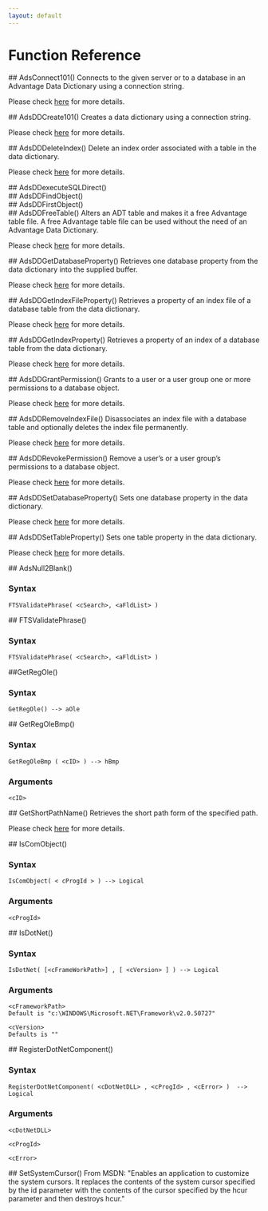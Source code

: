 ```yaml
---
layout: default
---
```

Function Reference
====================

<SECTION ID="adsconnect101">
</SECTION>
## AdsConnect101()
Connects to the given server or to a database in an Advantage Data Dictionary using a connection string.<br>

Please check [here](https://devzone.advantagedatabase.com/dz/webhelp/Advantage11/index.html?ace_adsconnect101.htm) for more details.<br>



<SECTION ID="adsddcreate101">
</SECTION>
## AdsDDCreate101()
Creates a data dictionary using a connection string.<br>

Please check [here](https://devzone.advantagedatabase.com/dz/webhelp/Advantage11/index.html?ace_adsddcreate101.htm) for more details.<br>



<SECTION ID="adsdddeleteindex">
</SECTION>
## AdsDDDeleteIndex()
Delete an index order associated with a table in the data dictionary.<br>

Please check [here](https://devzone.advantagedatabase.com/dz/webhelp/Advantage11/index.html?ace_adsdddeleteindex.htm) for more details.<br>



<SECTION ID="adsddexecutesqldirect">
</SECTION>
## AdsDDexecuteSQLDirect()



<SECTION ID="adsddfindobject">
</SECTION>
## AdsDDFindObject()



<SECTION ID="adsddfirstobject">
</SECTION>
## AdsDDFirstObject()



<SECTION ID="adsddfreetable">
</SECTION>
## AdsDDFreeTable()
Alters an ADT table and makes it a free Advantage table file. A free Advantage table file can be used without the need of an Advantage Data Dictionary.<br>

Please check [here](https://devzone.advantagedatabase.com/dz/webhelp/Advantage11/ace_adsddfreetable.htm) for more details.




<SECTION ID="adsddgetdatabaseproperty">
</SECTION>
## AdsDDGetDatabaseProperty()
Retrieves one database property from the data dictionary into the supplied buffer.<br>

Please check [here](https://devzone.advantagedatabase.com/dz/webhelp/Advantage11/index.html?ace_adsddgetdatabaseproperty.htm) for more details.



<SECTION ID="adsddgetindexfileproperty">
</SECTION>
## AdsDDGetIndexFileProperty()
Retrieves a property of an index file of a database table from the data dictionary.<br>

Please check [here](https://devzone.advantagedatabase.com/dz/webhelp/Advantage11/index.html?ace_adsddgetindexfileproperty.htm) for more details.




<SECTION ID="adsddgetindexproperty">
</SECTION>
## AdsDDGetIndexProperty()
Retrieves a property of an index of a database table from the data dictionary.<br>

Please check [here](https://devzone.advantagedatabase.com/dz/webhelp/Advantage11/index.html?ace_adsddgetindexproperty.htm) for more details.





<SECTION ID="adsddgrantpermission">
</SECTION>
## AdsDDGrantPermission()
Grants to a user or a user group one or more permissions to a database object.<br>

Please check [here](https://devzone.advantagedatabase.com/dz/webhelp/Advantage11/index.html?ace_adsddgrantpermission.htm) for more details.




<SECTION ID="adsddremoveindexfile">
</SECTION>
## AdsDDRemoveIndexFile()
Disassociates an index file with a database table and optionally deletes the index file permanently.<br>

Please check [here](https://devzone.advantagedatabase.com/dz/webhelp/Advantage11/index.html?ace_adsddremoveindexfile.htm) for more details.




<SECTION ID="adsddrevokepermission">
</SECTION>
## AdsDDRevokePermission()
Remove a user’s or a user group’s permissions to a database object.<br>

Please check [here](https://devzone.advantagedatabase.com/dz/webhelp/Advantage11/index.html?ace_adsddrevokepermission.htm) for more details.




<SECTION ID="adsddsetdatabaseproperty">
</SECTION>
## AdsDDSetDatabaseProperty()
Sets one database property in the data dictionary.<br>

Please check [here](https://devzone.advantagedatabase.com/dz/webhelp/Advantage11/index.html?ace_adsddsetdatabaseproperty.htm) for more details.




<SECTION ID="adsddsettableproperty">
</SECTION>
## AdsDDSetTableProperty()
Sets one table property in the data dictionary.<br>

Please check [here](https://devzone.advantagedatabase.com/dz/webhelp/Advantage11/index.html?ace_adsddsettableproperty.htm) for more details.




<SECTION ID="adsnull2blank">
</SECTION>
## AdsNull2Blank()

### Syntax
```
FTSValidatePhrase( <cSearch>, <aFldList> )
```


<SECTION ID="ftsvalidatephrase">
</SECTION>
## FTSValidatePhrase()

### Syntax
```
FTSValidatePhrase( <cSearch>, <aFldList> )
```



<SECTION ID="getregole">
</SECTION>
##GetRegOle()

### Syntax
```
GetRegOle() --> aOle
```

<SECTION ID="getregolebmp">
</SECTION>
## GetRegOleBmp()

### Syntax
```
GetRegOleBmp ( <cID> ) --> hBmp
```

### Arguments
```
<cID>
```


<SECTION ID="getshortpathname">
</SECTION>
## GetShortPathName()
Retrieves the short path form of the specified path.

Please check [here](https://docs.microsoft.com/en-in/windows/win32/api/fileapi/nf-fileapi-getshortpathnamew) for more details.



<SECTION ID="iscomobject">
</SECTION>
## IsComObject()

### Syntax
```
IsComObject( < cProgId > ) --> Logical
```

### Arguments
```
<cProgId>
```



<SECTION ID="isdotnet">
</SECTION>
## IsDotNet()

### Syntax
```
IsDotNet( [<cFrameWorkPath>] , [ <cVersion> ] ) --> Logical
```

### Arguments
```
<cFrameworkPath>
Default is "c:\WINDOWS\Microsoft.NET\Framework\v2.0.50727"

<cVersion>
Defaults is ""
```



<SECTION ID="registerdotnetcomponent">
</SECTION>
## RegisterDotNetComponent()

### Syntax
```
RegisterDotNetComponent( <cDotNetDLL> , <cProgId> , <cError> )  --> Logical
```

### Arguments
```
<cDotNetDLL>

<cProgId>

<cError>
```


<SECTION ID="setsystemcursor">
</SECTION>
## SetSystemCursor()
From MSDN: "Enables an application to customize the system cursors. It replaces the contents of the system cursor specified by the id parameter with the contents of the cursor specified by the hcur parameter and then destroys hcur."
